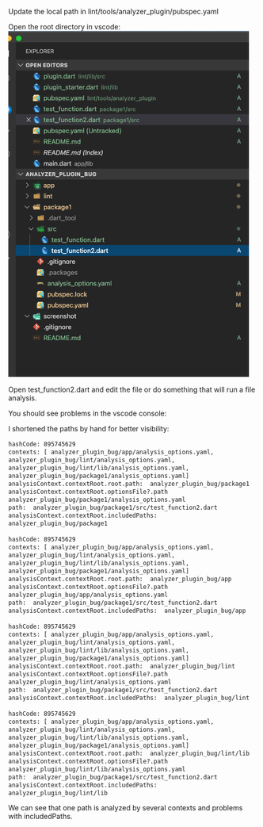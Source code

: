 Update the local path in lint/tools/analyzer_plugin/pubspec.yaml

Open the root directory in vscode:
![VsCode directory structure](screenshot/vscode_directory_structure.png)

Open test_function2.dart and edit the file or do something that will run a file analysis.

You should see problems in the vscode console:

I shortened the paths by hand for better visibility:

```
hashCode: 895745629
contexts: [ analyzer_plugin_bug/app/analysis_options.yaml,  analyzer_plugin_bug/lint/analysis_options.yaml,  analyzer_plugin_bug/lint/lib/analysis_options.yaml,  analyzer_plugin_bug/package1/analysis_options.yaml]
analysisContext.contextRoot.root.path:  analyzer_plugin_bug/package1
analysisContext.contextRoot.optionsFile?.path  analyzer_plugin_bug/package1/analysis_options.yaml
path:  analyzer_plugin_bug/package1/src/test_function2.dart
analysisContext.contextRoot.includedPaths:  analyzer_plugin_bug/package1

hashCode: 895745629
contexts: [ analyzer_plugin_bug/app/analysis_options.yaml,  analyzer_plugin_bug/lint/analysis_options.yaml,  analyzer_plugin_bug/lint/lib/analysis_options.yaml,  analyzer_plugin_bug/package1/analysis_options.yaml]
analysisContext.contextRoot.root.path:  analyzer_plugin_bug/app
analysisContext.contextRoot.optionsFile?.path  analyzer_plugin_bug/app/analysis_options.yaml
path:  analyzer_plugin_bug/package1/src/test_function2.dart
analysisContext.contextRoot.includedPaths:  analyzer_plugin_bug/app

hashCode: 895745629
contexts: [ analyzer_plugin_bug/app/analysis_options.yaml,  analyzer_plugin_bug/lint/analysis_options.yaml,  analyzer_plugin_bug/lint/lib/analysis_options.yaml,  analyzer_plugin_bug/package1/analysis_options.yaml]
analysisContext.contextRoot.root.path:  analyzer_plugin_bug/lint
analysisContext.contextRoot.optionsFile?.path  analyzer_plugin_bug/lint/analysis_options.yaml
path:  analyzer_plugin_bug/package1/src/test_function2.dart
analysisContext.contextRoot.includedPaths:  analyzer_plugin_bug/lint

hashCode: 895745629
contexts: [ analyzer_plugin_bug/app/analysis_options.yaml,  analyzer_plugin_bug/lint/analysis_options.yaml,  analyzer_plugin_bug/lint/lib/analysis_options.yaml,  analyzer_plugin_bug/package1/analysis_options.yaml]
analysisContext.contextRoot.root.path:  analyzer_plugin_bug/lint/lib
analysisContext.contextRoot.optionsFile?.path  analyzer_plugin_bug/lint/lib/analysis_options.yaml
path:  analyzer_plugin_bug/package1/src/test_function2.dart
analysisContext.contextRoot.includedPaths:  analyzer_plugin_bug/lint/lib

```

We can see that one path is analyzed by several contexts and problems with includedPaths.